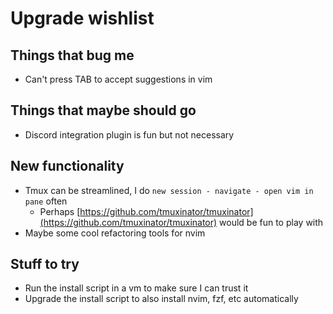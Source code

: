 # Upgrade wishlist

## Things that bug me
- Can't press TAB to accept suggestions in vim

## Things that maybe should go
- Discord integration plugin is fun but not necessary

## New functionality
- Tmux can be streamlined, I do `new session - navigate - open vim in pane` often
  - Perhaps [https://github.com/tmuxinator/tmuxinator](https://github.com/tmuxinator/tmuxinator) would be fun to play with
- Maybe some cool refactoring tools for nvim

## Stuff to try
- Run the install script in a vm to make sure I can trust it
- Upgrade the install script to also install nvim, fzf, etc automatically
